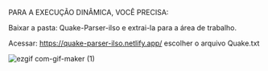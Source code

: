PARA A EXECUÇÃO DINÂMICA, VOCÊ PRECISA:

Baixar a pasta: Quake-Parser-ilso e extrai-la para a área de trabalho.

Acessar: https://quake-parser-ilso.netlify.app/ escolher o arquivo Quake.txt


![ezgif com-gif-maker (1)](https://user-images.githubusercontent.com/100448527/185747789-974ea798-f6a6-4c92-8fdf-86c670c07299.gif)
